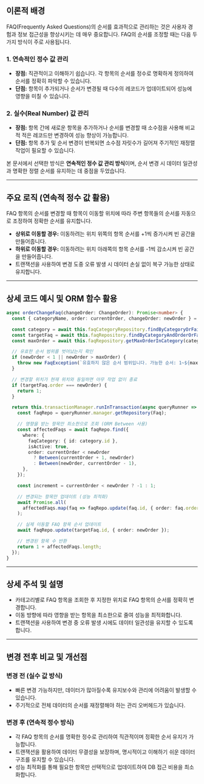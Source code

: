 ## 이론적 배경

FAQ(Frequently Asked Questions)의 순서를 효과적으로 관리하는 것은 사용자 경험과 정보 접근성을 향상시키는 데 매우 중요합니다. FAQ의 순서를 조정할 때는 다음 두 가지 방식이 주로 사용됩니다.

### 1. 연속적인 정수 값 관리
- **장점:** 직관적이고 이해하기 쉽습니다. 각 항목의 순서를 정수로 명확하게 정의하여 순서를 정확히 파악할 수 있습니다.
- **단점:** 항목이 추가되거나 순서가 변경될 때 다수의 레코드가 업데이트되어 성능에 영향을 미칠 수 있습니다.

### 2. 실수(Real Number) 값 관리
- **장점:** 항목 간에 새로운 항목을 추가하거나 순서를 변경할 때 소수점을 사용해 비교적 적은 레코드만 변경하여 성능 향상이 가능합니다.
- **단점:** 항목 추가 및 순서 변경이 반복되면 소수점 자릿수가 길어져 주기적인 재정렬 작업이 필요할 수 있습니다.

본 문서에서 선택한 방식은 **연속적인 정수 값 관리 방식**이며, 순서 변경 시 데이터 일관성과 명확한 정렬 순서를 유지하는 데 중점을 두었습니다.

---

## 주요 로직 (연속적 정수 값 활용)

FAQ 항목의 순서를 변경할 때 항목이 이동할 위치에 따라 주변 항목들의 순서를 자동으로 조정하여 정확한 순서를 유지합니다.

- **상위로 이동할 경우:** 이동하려는 위치 위쪽의 항목 순서를 +1씩 증가시켜 빈 공간을 만들어줍니다.
- **하위로 이동할 경우:** 이동하려는 위치 아래쪽의 항목 순서를 -1씩 감소시켜 빈 공간을 만들어줍니다.
- 트랜잭션을 사용하여 변경 도중 오류 발생 시 데이터 손실 없이 복구 가능한 상태로 유지합니다.

---

##  상세 코드 예시 및 ORM 함수 활용

```typescript
async orderChangeFaq(changeOrder: ChangeOrder): Promise<number> {
  const { categoryName, order: currentOrder, changeOrder: newOrder } = changeOrder;

  const category = await this.faqCategoryRepository.findByCategoryOrFail(categoryName);
  const targetFaq = await this.faqRepository.findByCategoryAndOrderOrFail(categoryName, currentOrder);
  const maxOrder = await this.faqRepository.getMaxOrderInCategory(categoryName);

  // 유효한 순서 범위를 벗어났는지 확인
  if (newOrder < 1 || newOrder > maxOrder) {
    throw new FaqException(`유효하지 않은 순서 범위입니다. 가능한 순서: 1~${maxOrder}`);
  }

  // 변경할 위치가 현재 위치와 동일하면 아무 작업 없이 종료
  if (targetFaq.order === newOrder) {
    return 1;
  }

  return this.transactionManager.runInTransaction(async queryRunner => {
    const faqRepo = queryRunner.manager.getRepository(Faq);

    // 영향을 받는 항목만 최소한으로 조회 (ORM Between 사용)
    const affectedFaqs = await faqRepo.find({
      where: {
        faqCategory: { id: category.id },
        isActive: true,
        order: currentOrder < newOrder
          ? Between(currentOrder + 1, newOrder)
          : Between(newOrder, currentOrder - 1),
      },
    });

    const increment = currentOrder < newOrder ? -1 : 1;

    // 변경되는 항목만 업데이트 (성능 최적화)
    await Promise.all(
      affectedFaqs.map(faq => faqRepo.update(faq.id, { order: faq.order + increment }))
    );

    // 실제 이동할 FAQ 항목 순서 업데이트
    await faqRepo.update(targetFaq.id, { order: newOrder });

    // 변경된 항목 수 반환
    return 1 + affectedFaqs.length;
  });
}
```

---

##  상세 주석 및 설명

- 카테고리별로 FAQ 항목을 조회한 후 지정한 위치로 FAQ 항목의 순서를 정확히 변경합니다.
- 이동 방향에 따라 영향을 받는 항목을 최소한으로 줄여 성능을 최적화합니다.
- 트랜잭션을 사용하여 변경 중 오류 발생 시에도 데이터 일관성을 유지할 수 있도록 합니다.

---

##  변경 전후 비교 및 개선점

### 변경 전 (실수 값 방식)
- 빠른 변경 가능하지만, 데이터가 많아질수록 유지보수와 관리에 어려움이 발생할 수 있습니다.
- 주기적으로 전체 데이터의 순서를 재정렬해야 하는 관리 오버헤드가 있습니다.

### 변경 후 (연속적 정수 방식)
- 각 FAQ 항목의 순서를 명확한 정수로 관리하여 직관적이며 정확한 순서 유지가 가능합니다.
- 트랜잭션을 활용하여 데이터 무결성을 보장하며, 명시적이고 이해하기 쉬운 데이터 구조를 유지할 수 있습니다.
- 성능 최적화를 통해 필요한 항목만 선택적으로 업데이트하여 DB 접근 비용을 최소화합니다.
